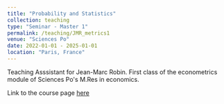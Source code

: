 ```yaml
---
title: "Probability and Statistics"
collection: teaching
type: "Seminar - Master 1"
permalink: /teaching/JMR_metrics1
venue: "Sciences Po"
date: 2022-01-01 - 2025-01-01
location: "Paris, France"
---
```


Teaching Asssistant for Jean-Marc Robin. First class of the econometrics module of Sciences Po's M.Res in economics.

Link to the course page [here](https://sites.google.com/site/jmarcrobin/teaching/probability-and-statistics-econometrics-1-master-in-economics-1st-year?authuser=0)

